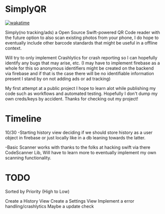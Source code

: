 # SimplyQR
[![wakatime](https://wakatime.com/badge/user/9cabb579-a7c5-4976-a214-8ca4b23bcbc9/project/018b6160-536f-4c0b-ae6c-66247ad167ae.svg)](https://wakatime.com/badge/user/9cabb579-a7c5-4976-a214-8ca4b23bcbc9/project/018b6160-536f-4c0b-ae6c-66247ad167ae)

Simply(no tracking/ads) a Open Source Swift-powered QR Code reader with the future option to also scan existing photos from your phone, I do
hope to eventually include other barcode standards that might be useful in a offline context.

Will try to only implement Crashlytics for crash reporting so I can hopefully identify any bugs that may arise, etc. 
(I may have to implement firebase as a whole for this so anonymous identifiers might be created on the backend via firebase and if that is the case there will be no identifiable information present I stand by on not adding ads or ad tracking)

My first attempt at a public project I hope to learn alot while publishing my code such as workflows and automated testing.
Hopefully I don't dump my own creds/keys by accident.
Thanks for checking out my project!

# Timeline

10/30 
-Starting history view deciding if we should store history as a user object in firebase or just locally like in a db leaning towards the latter.

-Basic Scanner works with thanks to the folks at hacking swift via there CodeScanner Lib, 
Will have to learn more to eventually implement my own scanning functionality.


# TODO
Sorted by Priority (High to Low)

Create a History View
Create a Settings View
Implement a error handling/crashlytics
Maybe a update check
